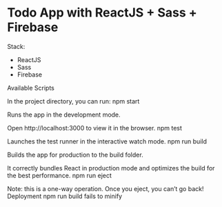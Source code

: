 # Todo App with ReactJS + Sass + Firebase

Stack:
- ReactJS
- Sass
- Firebase

Available Scripts

In the project directory, you can run:
npm start

Runs the app in the development mode.

Open http://localhost:3000 to view it in the browser.
npm test

Launches the test runner in the interactive watch mode.
npm run build

Builds the app for production to the build folder.

It correctly bundles React in production mode and optimizes the build for the best performance.
npm run eject

Note: this is a one-way operation. Once you eject, you can’t go back!
Deployment
npm run build fails to minify
